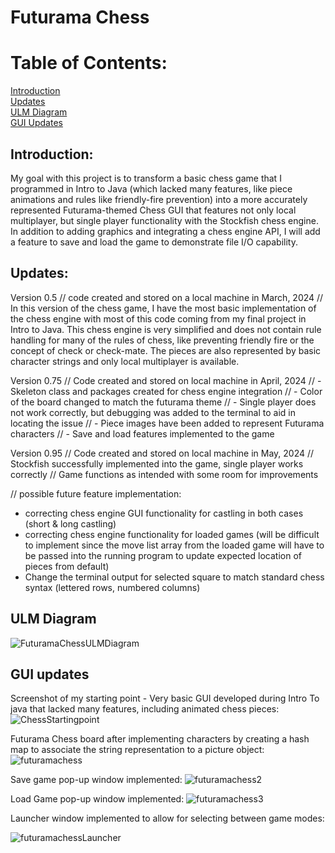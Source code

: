 # Futurama Chess
# Table of Contents: 
[Introduction](https://github.com/owensrj/FuturamaChess/blob/main/README.md#introduction)   
[Updates](https://github.com/owensrj/FuturamaChess/blob/main/README.md#weekly-updates)  
[ULM Diagram](https://github.com/owensrj/FuturamaChess/blob/main/README.md#ulm-diagram)   
[GUI Updates](https://github.com/owensrj/FuturamaChess/blob/main/README.md#GUI-updates)  

## Introduction: 
My goal with this project is to transform a basic chess game that I programmed in Intro to Java (which lacked many features, like piece animations and rules like friendly-fire prevention) into a more accurately represented Futurama-themed Chess GUI that features not only local multiplayer, but single player functionality with the Stockfish chess engine. In addition to adding graphics and integrating a chess engine API, I will add a feature to save and load the game to demonstrate file I/O capability.

## Updates:
 Version 0.5 // code created and stored on a local machine in March, 2024
// In this version of the chess game, I have the most basic implementation of the chess engine with most of this code coming from my final project in Intro to Java. This chess engine is very simplified and does not contain rule handling for many of the rules of chess, like preventing friendly fire or the concept of check or check-mate. The pieces are also represented by basic character strings and only local multiplayer is available. 

Version 0.75 // Code created and stored on local machine in April, 2024
// - Skeleton class and packages created for chess engine integration
// - Color of the board changed to match the futurama theme
// - Single player does not work correctly, but debugging was added to the terminal to aid in locating the issue
// - Piece images have been added to represent Futurama characters
// - Save and load features implemented to the game

Version 0.95 // Code created and stored on local machine in May, 2024
// Stockfish successfully implemented into the game, single player works correctly
// Game functions as intended with some room for improvements
 
 // possible future feature implementation:
- correcting chess engine GUI functionality for castling in both cases (short & long castling)
- correcting chess engine functionality for loaded games (will be difficult to implement since the move list array from the loaded game will have to be passed into the running program to update expected location of pieces from default)
- Change the terminal output for selected square to match standard chess syntax (lettered rows, numbered columns) 

## ULM Diagram
![FuturamaChessULMDiagram](https://github.com/owensrj/FuturamaChess/assets/143543407/4dc75bc6-7af8-4f7e-af15-eeaa2a142e9f)


## GUI updates
Screenshot of my starting point - Very basic GUI developed during Intro To java that lacked many features, including animated chess pieces:
![ChessStartingpoint](https://github.com/owensrj/FuturamaChess/assets/143543407/f352b94d-4e62-47b8-be73-4077c2a3a3f1)

Futurama Chess board after implementing characters by creating a hash map to associate the string representation to a picture object:
![futuramachess](https://github.com/owensrj/FuturamaChess/assets/143543407/2e5b12d2-a3db-45e4-8976-4a00a49311c4)

Save game pop-up window implemented:
![futuramachess2](https://github.com/owensrj/FuturamaChess/assets/143543407/58828bb6-6625-4bd5-bfee-b1313d26a805)

Load Game pop-up window implemented:
![futuramachess3](https://github.com/owensrj/FuturamaChess/assets/143543407/141c43ef-206d-4ffa-ba14-eec2f0c17bf3)

Launcher window implemented to allow for selecting between game modes:

![futuramachessLauncher](https://github.com/owensrj/FuturamaChess/assets/143543407/f3bd1c44-7f04-4c1f-8da2-47eeb750acc3)
